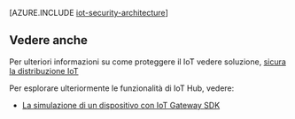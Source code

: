 <properties
 pageTitle="Architettura di sicurezza IoT | Microsoft Azure"
 description="Considerazioni e indicazioni architettura di sicurezza IoT"
 services="iot-hub"
 documentationCenter=""
 authors="YuriDio"
 manager="timlt"
 editor=""/>

<tags
 ms.service="iot-hub"
 ms.devlang="na"
 ms.topic="article"
 ms.tgt_pltfrm="na"
 ms.workload="na"
 ms.date="10/17/2016"
 ms.author="yurid"/>
 
[AZURE.INCLUDE [iot-security-architecture](../../includes/iot-security-architecture.md)]


## <a name="see-also"></a>Vedere anche

Per ulteriori informazioni su come proteggere il IoT vedere soluzione, [sicura la distribuzione IoT][lnk-security-deployment]

Per esplorare ulteriormente le funzionalità di IoT Hub, vedere:

- [La simulazione di un dispositivo con IoT Gateway SDK][lnk-gateway]

[lnk-security-deployment]: iot-hub-security-deployment.md

[lnk-gateway]: iot-hub-linux-gateway-sdk-simulated-device.md
